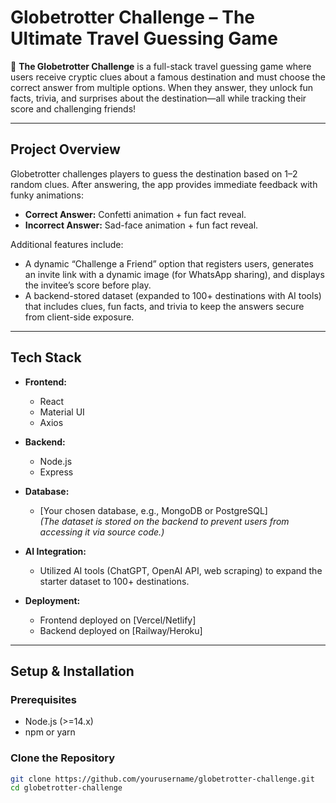 # Globetrotter Challenge – The Ultimate Travel Guessing Game

🧩 **The Globetrotter Challenge** is a full-stack travel guessing game where users receive cryptic clues about a famous destination and must choose the correct answer from multiple options. When they answer, they unlock fun facts, trivia, and surprises about the destination—all while tracking their score and challenging friends!

---

## Project Overview

Globetrotter challenges players to guess the destination based on 1–2 random clues. After answering, the app provides immediate feedback with funky animations:
- **Correct Answer:** Confetti animation + fun fact reveal.
- **Incorrect Answer:** Sad-face animation + fun fact reveal.

Additional features include:
- A dynamic “Challenge a Friend” option that registers users, generates an invite link with a dynamic image (for WhatsApp sharing), and displays the invitee’s score before play.
- A backend-stored dataset (expanded to 100+ destinations with AI tools) that includes clues, fun facts, and trivia to keep the answers secure from client-side exposure.

---

## Tech Stack

- **Frontend:**  
  - React  
  - Material UI  
  - Axios

- **Backend:**  
  - Node.js  
  - Express

- **Database:**  
  - [Your chosen database, e.g., MongoDB or PostgreSQL]  
  *(The dataset is stored on the backend to prevent users from accessing it via source code.)*

- **AI Integration:**  
  - Utilized AI tools (ChatGPT, OpenAI API, web scraping) to expand the starter dataset to 100+ destinations.

- **Deployment:**  
  - Frontend deployed on [Vercel/Netlify]  
  - Backend deployed on [Railway/Heroku]

---

## Setup & Installation

### Prerequisites
- Node.js (>=14.x)
- npm or yarn

### Clone the Repository
```bash
git clone https://github.com/yourusername/globetrotter-challenge.git
cd globetrotter-challenge
